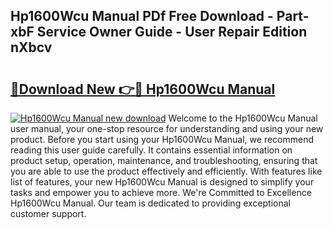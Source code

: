 ## Hp1600Wcu Manual PDf Free Download - Part-xbF Service Owner Guide - User Repair Edition nXbcv

# <h2><a href="http://bc61888.oget.top/?id=Hp1600Wcu+Manual">🔗Download New 👉🔴 Hp1600Wcu Manual</a></h2>

[![Hp1600Wcu Manual new download](https://i.imgur.com/5g1atiW.png)](http://bc61888.oget.top/?id=Hp1600Wcu+Manual)
Welcome to the Hp1600Wcu Manual user manual, your one-stop resource for understanding and using your new product. Before you start using your Hp1600Wcu Manual, we recommend reading this user guide carefully. It contains essential information on product setup, operation, maintenance, and troubleshooting, ensuring that you are able to use the product effectively and efficiently. With features like list of features, your new Hp1600Wcu Manual is designed to simplify your tasks and empower you to achieve more. We're Committed to Excellence Hp1600Wcu Manual. Our team is dedicated to providing exceptional customer support.
